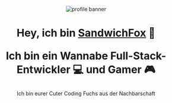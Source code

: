 <p align="center">
<img src="https://user-images.githubusercontent.com/61992162/144202287-3c1d025c-3786-487b-b60f-609ed61cde6d.png" alt="profile banner">
</p>

<h1 align="center">

Hey, ich bin [SandwichFox](https://sandwichfox.carrd.co/) 👋

Ich bin ein Wannabe Full-Stack-Entwickler 💻 und Gamer 🎮

</h1> 
<p align="center">Ich bin eurer Cuter Coding Fuchs aus der Nachbarschaft</p>

<h1></h1>




